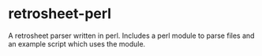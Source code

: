 # retrosheet-perl
A retrosheet parser written in perl. Includes a perl module to parse files and an example script which uses the module.
